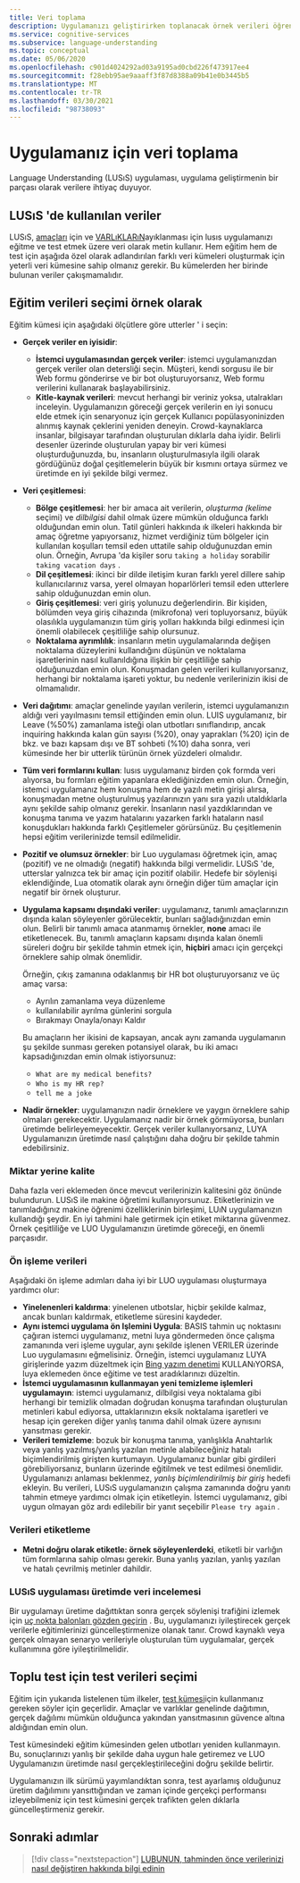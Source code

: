 ```yaml
---
title: Veri toplama
description: Uygulamanızı geliştirirken toplanacak örnek verileri öğrenin
ms.service: cognitive-services
ms.subservice: language-understanding
ms.topic: conceptual
ms.date: 05/06/2020
ms.openlocfilehash: c901d4024292ad03a9195ad0cbd226f473917ee4
ms.sourcegitcommit: f28ebb95ae9aaaff3f87d8388a09b41e0b3445b5
ms.translationtype: MT
ms.contentlocale: tr-TR
ms.lasthandoff: 03/30/2021
ms.locfileid: "98738093"
---
```

# <a name="data-collection-for-your-app"></a>Uygulamanız için veri toplama

Language Understanding (LUSıS) uygulaması, uygulama geliştirmenin bir parçası olarak verilere ihtiyaç duyuyor.

## <a name="data-used-in-luis"></a>LUSıS 'de kullanılan veriler

LUSıS, [amaçları](luis-concept-intent.md) için ve [VARLıKLARıN](luis-concept-entity-types.md)ayıklanması için lusıs uygulamanızı eğitme ve test etmek üzere veri olarak metin kullanır. Hem eğitim hem de test için aşağıda özel olarak adlandırılan farklı veri kümeleri oluşturmak için yeterli veri kümesine sahip olmanız gerekir.  Bu kümelerden her birinde bulunan veriler çakışmamalıdır.

## <a name="training-data-selection-for-example-utterances"></a>Eğitim verileri seçimi örnek olarak

Eğitim kümesi için aşağıdaki ölçütlere göre utterler ' i seçin:

* **Gerçek veriler en iyisidir**:
    * **İstemci uygulamasından gerçek veriler**: istemci uygulamanızdan gerçek veriler olan detersliği seçin.  Müşteri, kendi sorgusu ile bir Web formu gönderirse ve bir bot oluşturuyorsanız, Web formu verilerini kullanarak başlayabilirsiniz.
    * **Kitle-kaynak verileri**: mevcut herhangi bir veriniz yoksa, utalrakları inceleyin.  Uygulamanızın göreceği gerçek verilerin en iyi sonucu elde etmek için senaryonuz için gerçek Kullanıcı popülasyoninizden alınmış kaynak çeklerini yeniden deneyin. Crowd-kaynaklarca insanlar, bilgisayar tarafından oluşturulan dıklarla daha iyidir.  Belirli desenler üzerinde oluşturulan yapay bir veri kümesi oluşturduğunuzda, bu, insanların oluşturulmasıyla ilgili olarak gördüğünüz doğal çeşitlemelerin büyük bir kısmını ortaya sürmez ve üretimde en iyi şekilde bilgi vermez.
* **Veri çeşitlemesi**:
    * **Bölge çeşitlemesi**: her bir amaca ait verilerin, _oluşturma (kelime_ seçimi) ve _dilbilgisi_ dahil olmak üzere mümkün olduğunca farklı olduğundan emin olun.  Tatil günleri hakkında ık ilkeleri hakkında bir amaç öğretme yapıyorsanız, hizmet verdiğiniz tüm bölgeler için kullanılan koşulları temsil eden uttatile sahip olduğunuzdan emin olun.  Örneğin, Avrupa 'da kişiler soru `taking a holiday` sorabilir `taking vacation days` .
    * **Dil çeşitlemesi**: ikinci bir dilde iletişim kuran farklı yerel dillere sahip kullanıcılarınız varsa, yerel olmayan hoparlörleri temsil eden utterlere sahip olduğunuzdan emin olun.
    * **Giriş çeşitlemesi**: veri giriş yolunuzu değerlendirin. Bir kişiden, bölümden veya giriş cihazında (mikrofona) veri topluyorsanız, büyük olasılıkla uygulamanızın tüm giriş yolları hakkında bilgi edinmesi için önemli olabilecek çeşitliliğe sahip olursunuz.
    * **Noktalama ayrımlılık**: insanların metin uygulamalarında değişen noktalama düzeylerini kullandığını düşünün ve noktalama işaretlerinin nasıl kullanıldığına ilişkin bir çeşitliliğe sahip olduğunuzdan emin olun. Konuşmadan gelen verileri kullanıyorsanız, herhangi bir noktalama işareti yoktur, bu nedenle verilerinizin ikisi de olmamalıdır.
* **Veri dağıtımı**: amaçlar genelinde yayılan verilerin, istemci uygulamanızın aldığı veri yayılmasını temsil ettiğinden emin olun. LUIS uygulamanız, bir Leave (%50%) zamanlama isteği olan utbotları sınıflandırıp, ancak inquiring hakkında kalan gün sayısı (%20), onay yaprakları (%20) için de bkz. ve bazı kapsam dışı ve BT sohbeti (%10) daha sonra, veri kümesinde her bir utterlik türünün örnek yüzdeleri olmalıdır.
* **Tüm veri formlarını kullan**: lusıs uygulamanız birden çok formda veri alıyorsa, bu formları eğitim yapanlara eklediğinizden emin olun. Örneğin, istemci uygulamanız hem konuşma hem de yazılı metin girişi alırsa, konuşmadan metne oluşturulmuş yazılarınızın yanı sıra yazılı utaldıklarla aynı şekilde sahip olmanız gerekir.  İnsanların nasıl yazdıklarından ve konuşma tanıma ve yazım hatalarını yazarken farklı hataların nasıl konuşdukları hakkında farklı Çeşitlemeler görürsünüz.  Bu çeşitlemenin hepsi eğitim verilerinizde temsil edilmelidir.
* **Pozitif ve olumsuz örnekler**: bir Luo uygulaması öğretmek için, amaç (pozitif) ve ne olmadığı (negatif) hakkında bilgi vermelidir. LUSıS 'de, utterslar yalnızca tek bir amaç için pozitif olabilir. Hedefe bir söylenişi eklendiğinde, Lua otomatik olarak aynı örneğin diğer tüm amaçlar için negatif bir örnek oluşturur.
* **Uygulama kapsamı dışındaki veriler**: uygulamanız, tanımlı amaçlarınızın dışında kalan söyleyenler görülecektir, bunları sağladığınızdan emin olun. Belirli bir tanımlı amaca atanmamış örnekler, **none** amacı ile etiketlenecek.  Bu, tanımlı amaçların kapsamı dışında kalan önemli süreleri doğru bir şekilde tahmin etmek için, **hiçbiri** amacı için gerçekçi örneklere sahip olmak önemlidir.

    Örneğin, çıkış zamanına odaklanmış bir HR bot oluşturuyorsanız ve üç amaç varsa:
    * Ayrılın zamanlama veya düzenleme
    * kullanılabilir ayrılma günlerini sorgula
    * Bırakmayı Onayla/onayı Kaldır

    Bu amaçların her ikisini de kapsayan, ancak aynı zamanda uygulamanın şu şekilde sunması gereken potansiyel olarak, bu iki amacı kapsadığınızdan emin olmak istiyorsunuz:
    * `What are my medical benefits?`
    * `Who is my HR rep?`
    * `tell me a joke`
* **Nadir örnekler**: uygulamanızın nadir örneklere ve yaygın örneklere sahip olmaları gerekecektir.  Uygulamanız nadir bir örnek görmüyorsa, bunları üretimde belirleyemeyecektir. Gerçek veriler kullanıyorsanız, LUYA Uygulamanızın üretimde nasıl çalıştığını daha doğru bir şekilde tahmin edebilirsiniz.

### <a name="quality-instead-of-quantity"></a>Miktar yerine kalite

Daha fazla veri eklemeden önce mevcut verilerinizin kalitesini göz önünde bulundurun.  LUSıS ile makine öğretimi kullanıyorsunuz.  Etiketlerinizin ve tanımladığınız makine öğrenimi özelliklerinin birleşimi, LUıN uygulamanızın kullandığı şeydir.  En iyi tahmini hale getirmek için etiket miktarına güvenmez.  Örnek çeşitliliğe ve LUO Uygulamanızın üretimde göreceği, en önemli parçasıdır.

### <a name="preprocessing-data"></a>Ön işleme verileri

Aşağıdaki ön işleme adımları daha iyi bir LUO uygulaması oluşturmaya yardımcı olur:

* **Yinelenenleri kaldırma**: yinelenen utbotslar, hiçbir şekilde kalmaz, ancak bunları kaldırmak, etiketleme süresini kaydeder.
* **Aynı istemci uygulama ön Işlemini Uygula**: BASIS tahmin uç noktasını çağıran istemci uygulamanız, metni luya göndermeden önce çalışma zamanında veri işleme uygular, aynı şekilde işlenen VERILER üzerinde Luo uygulamasını eğmelisiniz. Örneğin, istemci uygulamanız LUYA girişlerinde yazım düzeltmek için [Bing yazım denetimi](../bing-spell-check/overview.md) KULLANıYORSA, luya eklemeden önce eğitime ve test aradıklarınızı düzeltin.
* **İstemci uygulamasının kullanmayan yeni temizleme işlemleri uygulamayın**: istemci uygulamanız, dilbilgisi veya noktalama gibi herhangi bir temizlik olmadan doğrudan konuşma tarafından oluşturulan metinleri kabul ediyorsa, uttaklarınızın eksik noktalama işaretleri ve hesap için gereken diğer yanlış tanıma dahil olmak üzere aynısını yansıtması gerekir.
* **Verileri temizleme**: bozuk bir konuşma tanıma, yanlışlıkla Anahtarlık veya yanlış yazılmış/yanlış yazılan metinle alabileceğiniz hatalı biçimlendirilmiş girişten kurtumayın. Uygulamanız bunlar gibi girdileri görebiliyorsanız, bunların üzerinde eğitilmek ve test edilmesi önemlidir. Uygulamanızı anlaması beklenmez, _yanlış biçimlendirilmiş bir giriş_ hedefi ekleyin. Bu verileri, LUSıS uygulamanızın çalışma zamanında doğru yanıtı tahmin etmeye yardımcı olmak için etiketleyin. İstemci uygulamanız, gibi uygun olmayan göz ardı edilebilir bir yanıt seçebilir `Please try again` .

### <a name="labeling-data"></a>Verileri etiketleme

* **Metni doğru olarak etiketle: örnek söyleyenlerdeki**, etiketli bir varlığın tüm formlarına sahip olması gerekir. Buna yanlış yazılan, yanlış yazılan ve hatalı çevrilmiş metinler dahildir.

### <a name="data-review-after-luis-app-is-in-production"></a>LUSıS uygulaması üretimde veri incelemesi

Bir uygulamayı üretime dağıttıktan sonra gerçek söylenişi trafiğini izlemek için [uç nokta balonları gözden geçirin](luis-concept-review-endpoint-utterances.md) .  Bu, uygulamanızı iyileştirecek gerçek verilerle eğitimlerinizi güncelleştirmenize olanak tanır. Crowd kaynaklı veya gerçek olmayan senaryo verileriyle oluşturulan tüm uygulamalar, gerçek kullanımına göre iyileştirilmelidir.

## <a name="test-data-selection-for-batch-testing"></a>Toplu test için test verileri seçimi

Eğitim için yukarıda listelenen tüm ilkeler, [test kümesi](./luis-how-to-batch-test.md)için kullanmanız gereken söyler için geçerlidir. Amaçlar ve varlıklar genelinde dağıtımın, gerçek dağılımı mümkün olduğunca yakından yansıtmasının güvence altına aldığından emin olun.

Test kümesindeki eğitim kümesinden gelen utbotları yeniden kullanmayın. Bu, sonuçlarınızı yanlış bir şekilde daha uygun hale getiremez ve LUO Uygulamanızın üretimde nasıl gerçekleştirileceğini doğru şekilde belirtir.

Uygulamanızın ilk sürümü yayımlandıktan sonra, test ayarlamış olduğunuz üretim dağılımını yansıttığından ve zaman içinde gerçekçi performansı izleyebilmeniz için test kümesini gerçek trafikten gelen dıklarla güncelleştirmeniz gerekir.

## <a name="next-steps"></a>Sonraki adımlar

> [!div class="nextstepaction"]
> [LUBUNUN, tahminden önce verilerinizi nasıl değiştiren hakkında bilgi edinin](luis-concept-data-alteration.md)
